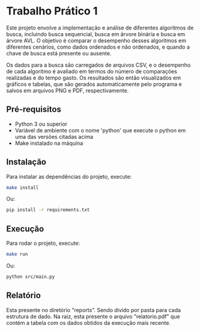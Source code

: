 # Trabalho Prático 1

Este projeto envolve a implementação e análise de diferentes algoritmos de busca, incluindo busca sequencial, busca em árvore binária e busca em árvore AVL. O objetivo é comparar o desempenho desses algoritmos em diferentes cenários, como dados ordenados e não ordenados, e quando a chave de busca está presente ou ausente.

Os dados para a busca são carregados de arquivos CSV, e o desempenho de cada algoritmo é avaliado em termos do número de comparações realizadas e do tempo gasto. Os resultados são então visualizados em gráficos e tabelas, que são gerados automaticamente pelo programa e salvos em arquivos PNG e PDF, respectivamente.

## Pré-requisitos

- Python 3 ou superior
- Variável de ambiente com o nome 'python' que execute o python em uma das versões citadas acima
- Make instalado na máquina

## Instalação

Para instalar as dependências do projeto, execute:

```bash
make install
```

Ou:

```bash
pip install -r requirements.txt
```

## Execução

Para rodar o projeto, execute:

```bash
make run
```

Ou:

```bash
python src/main.py
```

## Relatório

Esta presente no diretório "reports". Sendo divido por pasta para cada estrutura de dado. Na raiz, esta presente o arquivo "relatorio.pdf" que contém a tabela com os dados obtidos da execução mais recente.